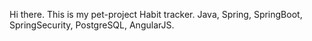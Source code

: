Hi there. This is my pet-project Habit tracker.
Java, Spring, SpringBoot, SpringSecurity, PostgreSQL, AngularJS.
